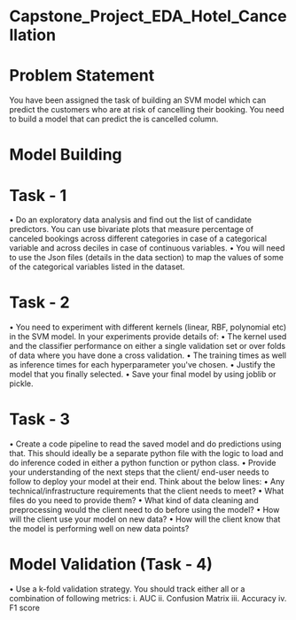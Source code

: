 # Capstone_Project_EDA_Hotel_Cancellation

# Problem Statement
You have been assigned the task of building an SVM model which can predict the customers who are at risk of cancelling their booking. You need to build a model that can predict the is cancelled column.

# Model Building
# Task - 1
• Do an exploratory data analysis and find out the list of candidate predictors. You can use bivariate plots that measure percentage of canceled bookings across different categories in case of a categorical variable and across deciles in case of continuous variables.
• You will need to use the Json files (details in the data section) to map the values of some of the categorical variables listed in the dataset.

# Task - 2
• You need to experiment with different kernels (linear, RBF, polynomial etc) in the SVM model. In your experiments provide details of:
• The kernel used and the classifier performance on either a single validation set or over folds of data where you have done a cross validation.
• The training times as well as inference times for each hyperparameter you've chosen.
• Justify the model that you finally selected.
• Save your final model by using joblib or pickle.

# Task - 3
• Create a code pipeline to read the saved model and do predictions using that. This should ideally be a separate python file with the logic to load and do inference coded in either a python function or python class.
• Provide your understanding of the next steps that the client/ end-user needs to follow to deploy your model at their end. Think about the below lines:
• Any technical/infrastructure requirements that the client needs to meet?
• What files do you need to provide them?
• What kind of data cleaning and preprocessing would the client need to do before using the model?
• How will the client use your model on new data?
• How will the client know that the model is performing well on new data points?

# Model Validation (Task - 4)
• Use a k-fold validation strategy. You should track either all or a combination of following metrics:
i. AUC
ii. Confusion Matrix
iii. Accuracy
iv. F1 score
